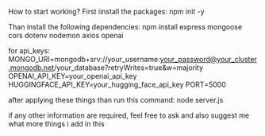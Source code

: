 How to start working?
First iinstall the packages:  npm init -y

Than install the following dependencies:
npm install express mongoose cors dotenv nodemon axios openai

for api_keys:
MONGO_URI=mongodb+srv://your_username:your_password@your_cluster.mongodb.net/your_database?retryWrites=true&w=majority
OPENAI_API_KEY=your_openai_api_key
HUGGINGFACE_API_KEY=your_hugging_face_api_key
PORT=5000

after applying these things than run this command:
node server.js

if any other information are required, feel free to ask and also suggest me what more things i add in this
